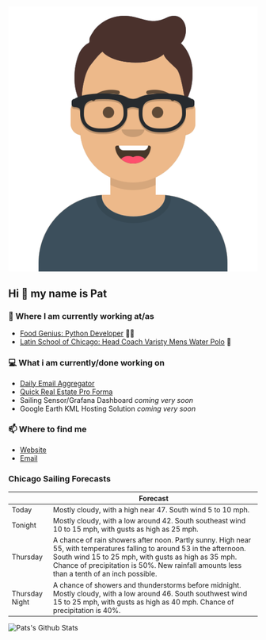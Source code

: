 [![Social banner for p-j-falconer](https://raw.githubusercontent.com/P-J-FALCONER/P-J-FALCONER/master/assets/avataaars.svg)](https://patfalconer.com/)
## Hi :wave: my name is Pat

### 💼 Where I am currently working at/as
- [Food Genius: Python Developer](https://getfoodgenius.com/) 🍔🐍
- [Latin School of Chicago: Head Coach Varisty Mens Water Polo](https://www.latinschool.org/) 🤽


### 💻 What i am currently/done working on
 - [Daily Email Aggregator](https://github.com/P-J-FALCONER/dott_daily_mail)
 - [Quick Real Estate Pro Forma](https://github.com/P-J-FALCONER/henry)
 - Sailing Sensor/Grafana Dashboard *coming very soon*
 - Google Earth KML Hosting Solution *coming very soon*

### 📫 Where to find me
 - [Website](https://patfalconer.com/)
 - [Email](mailto:patrick.j.falconer@gmail.com)


### Chicago Sailing Forecasts
|   | Forecast  |
|---|---|
| Today | Mostly cloudy, with a high near 47. South wind 5 to 10 mph. |
| Tonight | Mostly cloudy, with a low around 42. South southeast wind 10 to 15 mph, with gusts as high as 25 mph. |
| Thursday | A chance of rain showers after noon. Partly sunny. High near 55, with temperatures falling to around 53 in the afternoon. South wind 15 to 25 mph, with gusts as high as 35 mph. Chance of precipitation is 50%. New rainfall amounts less than a tenth of an inch possible. |
| Thursday Night | A chance of showers and thunderstorms before midnight. Mostly cloudy, with a low around 46. South southwest wind 15 to 25 mph, with gusts as high as 40 mph. Chance of precipitation is 40%. |

![Pats's Github Stats](https://github-readme-stats.vercel.app/api?username=p-j-falconer&show_icons=true&theme=radical)
